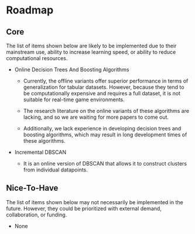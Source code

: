 # Roadmap

## Core

The list of items shown below are likely to be implemented due to their mainstream use, ability to increase learning speed, or ability to reduce computational resources.

* Online Decision Trees And Boosting Algorithms

  * Currently, the offline variants offer superior performance in terms of generalization for tabular datasets. However, because they tend to be computationally expensive and requires a full dataset, it is not suitable for real-time game environments.

  * The research literature on the online variants of these algorithms are lacking, and so we are waiting for more papers to come out.

  * Additionally, we lack experience in developing decision trees and boosting algorithms, which may result in long development times of these algorithms.

* Incremental DBSCAN

   * It is an online version of DBSCAN that allows it to construct clusters from individual datapoints.

## Nice-To-Have

The list of items shown below may not necessarily be implemented in the future. However, they could be prioritized with external demand, collaboration, or funding.

* None
